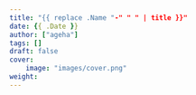 ```yaml
---
title: "{{ replace .Name "-" " " | title }}"
date: {{ .Date }}
author: ["ageha"]
tags: []
draft: false
cover:
    image: "images/cover.png"
weight: 
---
```

